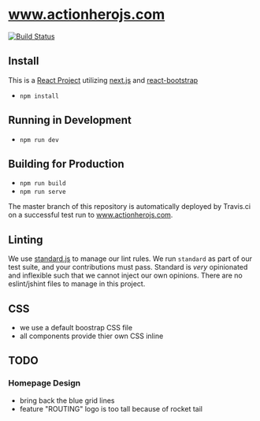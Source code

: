 # www.actionherojs.com

[![Build Status](https://travis-ci.org/actionhero/www.actionherojs.com.svg?branch=master)](https://travis-ci.org/actionhero/www.actionherojs.com)

## Install
This is a [React Project](https://facebook.github.io/react/) utilizing [next.js](https://github.com/zeit/next.js/) and [react-bootstrap](https://react-bootstrap.github.io/)

- `npm install`

## Running in Development
- `npm run dev`

## Building for Production

- `npm run build`
- `npm run serve`

The master branch of this repository is automatically deployed by Travis.ci on a successful test run to www.actionherojs.com.  

## Linting

We use [standard.js](https://standardjs.com) to manage our lint rules.  We run `standard` as part of our test suite, and your contributions must pass.  Standard is *very* opinionated and inflexible such that we cannot inject our own opinions.  There are no eslint/jshint files to manage in this project.  

## CSS
- we use a default boostrap CSS file
- all components provide thier own CSS inline

## TODO

### Homepage Design
- bring back the blue grid lines
- feature "ROUTING" logo is too tall because of rocket tail
